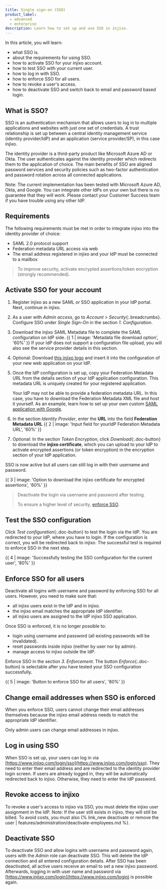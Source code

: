 ```yaml
---
title: Single sign-on (SSO)
product_label:
  - advanced
  - enterprise
description: Learn how to set up and use SSO in injixo.
---
```


In this article, you will learn:

- what SSO is.
- about the requirements for using SSO.
- how to activate SSO for your injixo account.
- how to test SSO with your current user.
- how to log in with SSO.
- how to enforce SSO for all users.
- how to revoke a user's access.
- how to deactivate SSO and switch back to email and password based login.

## What is SSO?

SSO is an authentication mechanism that allows users to log in to multiple applications and websites with just one set of credentials. A trust relationship is set up between a central identity management service (identity provider/IdP) and an application (service provider/SP), in this case injixo.

The identity provider is a third-party product like Microsoft Azure AD or Okta. The user authenticates against the identity provider which redirects them to the application of choice. The main benefits of SSO are aligned password services and security policies such as two-factor authentication and password rotation across all connected applications.

Note: The current implementation has been tested with Microsoft Azure AD, Okta, and Google. You can integrate other IdPs on your own but there is no guarantee that they will work. Please contact your Customer Success team if you have trouble using any other IdP.

## Requirements

The following requirements must be met in order to integrate injixo into the identity provider of choice:

- SAML 2.0 protocol support
- Federation metadata URL access via web
- The email address registered in injixo and your IdP must be connected to a mailbox

> To improve security, activate encrypted assertions/token encryption (strongly recommended).

## Activate SSO for your account

1. Register injixo as a new SAML or SSO application in your IdP portal. Next, continue in injixo.

2. As a user with _Admin access_, go to _Account > Security_{:.breadcrumbs}. Configure SSO under _Single Sign-On_ in the section _1. Configuration_.

3. Download the injixo SAML Metadata file to complete the SAML configuration on IdP side.
   {{ 1 | image: 'Metadata file download option', '60%' }}
   If your IdP does not support a configuration file upload, you will also see the service provider details in this section.

4. Optional: Download [this injixo logo](/assets/img/common/injixo-logo.png) and insert it into the configuration of your new web application on your IdP.

5. Once the IdP configuration is set up, copy your Federation Metadata URL from the details section of your IdP application configuration. This metadata URL is uniquely created for your registered application.

   Your IdP may not be able to provide a federation metadata URL. In this case, you have to download the Federation Metadata XML file and host it yourself. As an example, learn how to set up your own custom [SAML application with Google](https://support.google.com/a/answer/6087519?hl=en).

6. In the section _Identity Provider_, enter the **URL** into the field **Federation Metadata URL**
   {{ 2 | image: 'Input field for yourIdP Federation Metadata URL', '60%' }}

7. Optional: In the section _Token Encryption_, click _Download_{:.doc-button} to download the **injixo certificate**, which you can upload to your IdP to activate encrypted assertions (or token encryption) in the encryption section of your IdP application.

SSO is now active but all users can still log in with their username and password.

{{ 3 | image: 'Option to download the injixo certificate for encrypted assertions', '60%' }}

> Deactivate the login via username and password after testing.
>
> To ensure a higher level of security, [enforce SSO](#enforce-sso-for-all-users).

## Test the SSO configuration

Click _Test configuration_{:.doc-button} to test the login via the IdP. You are redirected to your IdP, where you have to login. If the configuration is correct, you will be redirected back to injixo. The successful test is required to enforce SSO in the next step.

{{ 4 | image: 'Successfully testing the SSO configuration for the current user', '80%' }}

## Enforce SSO for all users

Deactivate all logins with username and password by enforcing SSO for all users. However, you need to make sure that:

- all injixo users exist in the IdP and in injixo.
- the injixo email matches the appropriate IdP identifier.
- all injixo users are assigned to the IdP injixo SSO application.

Once SSO is enforced, it is no longer possible to:

- login using username and password (all existing passwords will be invalidated).
- reset passwords inside injixo (neither by user nor by admin).
- manage access to injixo outside the IdP.

Enforce SSO in the section _3. Enforcement_. The button _Enforce_{:.doc-button} is selectable after you have tested your SSO configuration successfully.

{{ 5 | image: 'Button to enforce SSO for all users', '80%' }}

## Change email addresses when SSO is enforced

When you enforce SSO, users cannot change their email addresses themselves because the injixo email address needs to match the appropriate IdP identifier.

Only admin users can change email addresses in injixo.

## Log in using SSO

When SSO is set up, your users can log in via [https://www.injixo.com/login/sso](https://www.injixo.com/login/sso). They need to enter their email address and are redirected to the identity provider login screen. If users are already logged in, they will be automatically redirected back to injixo. Otherwise, they need to enter the IdP password.

## Revoke access to injixo

To revoke a user's access to injixo via SSO, you must delete the injixo user assignment in the IdP. Note: If the user still exists in injixo, they will still be billed. To avoid costs, you must also {% link_new deactivate or remove the user | features/administration/deactivate-employees.md %}.

## Deactivate SSO

To deactivate SSO and allow logins with username and password again, users with the _Admin_ role can deactivate SSO. This will delete the IdP connection and all entered configuration details. After SSO has been deactivated, all active users receive an email to set a new injixo password. Afterwards, logging in with user name and password via [https://www.injixo.com/login](https://www.injixo.com/login) is possible again.
